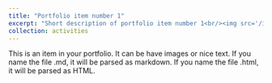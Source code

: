 ```yaml
---
title: "Portfolio item number 1"
excerpt: "Short description of portfolio item number 1<br/><img src='/images/500x300.png'>"
collection: activities
---
```


This is an item in your portfolio. It can be have images or nice text. If you name the file .md, it will be parsed as markdown. If you name the file .html, it will be parsed as HTML. 
